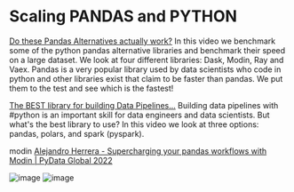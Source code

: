 # Scaling PANDAS and PYTHON

[Do these Pandas Alternatives actually work?](https://www.youtube.com/watch?v=LEhMQhCv3Kg)
In this video we benchmark some of the python pandas alternative libraries and benchmark their speed on a large dataset. We look at four different libraries: Dask, Modin, Ray and Vaex. Pandas is a very popular library used by data scientists who code in python and other libraries exist that claim to be faster than pandas. We put them to the test and see which is the fastest!

[The BEST library for building Data Pipelines...](https://www.youtube.com/watch?v=mi9f9zOaqM8)
Building data pipelines with #python is an important skill for data engineers and data scientists. But what's the best library to use? In this video we look at three options: pandas, polars, and spark (pyspark).

modin
[Alejandro Herrera - Supercharging your pandas workflows with Modin | PyData Global 2022](https://www.youtube.com/watch?v=PqXSJnewFnI)

![image](https://user-images.githubusercontent.com/115925194/222877428-6e20587f-c6fa-414a-b8a3-0bb06af074b3.png)
![image](https://user-images.githubusercontent.com/115925194/222877456-a5855a76-0065-4d9f-9df1-448c839cac43.png)


